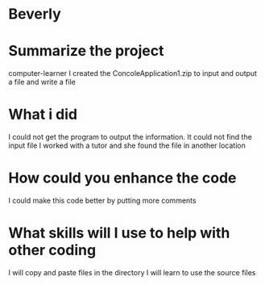 # Beverly
# Summarize the project
computer-learner
I created the ConcoleApplication1.zip to input and output a file and write a file
# What i did 
I could not get the program to output the information.
It could not find the input file
I worked with a tutor and she found the file in another location
# How could you enhance the code
I could make this code better by putting more comments 
# What skills will I use to help with other coding
I will copy and paste files in the directory
I will learn to use the source files
